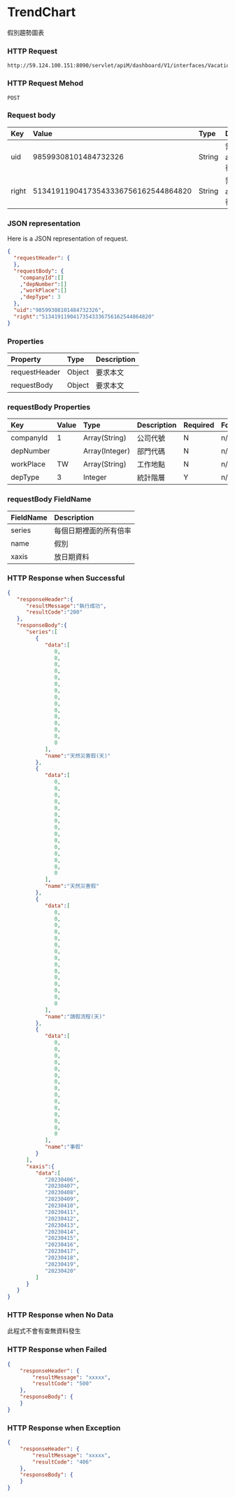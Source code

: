 # TrendChart
假別趨勢圖表

### HTTP Request
```
http://59.124.100.151:8090/servlet/apiM/dashboard/V1/interfaces/VacationAnalysis/TrendChart
```

### HTTP Request Mehod
```
POST
```

### Request body
| Key | Value | Type | Description |
|:----------|:-------------|:-----|:------------|
| uid | 98599308101484732326 | String | 需透過apiLogin取得
| right | 51341911904173543336756162544864820 | String | 需透過apiLogin取得 |

### JSON representation

Here is a JSON representation of request.
```json
{
  "requestHeader": {
  },
  "requestBody": {
    "companyId":[]
    ,"depNumber":[]
    ,"workPlace":[]
    ,"depType": 3
  },
  "uid":"98599308101484732326",
  "right":"51341911904173543336756162544864820"
}
```

### Properties
| Property | Type | Description |
|:---------|:-----|:------------|
| requestHeader | Object | 要求本文 |
| requestBody | Object | 要求本文 |

### requestBody Properties
| Key | Value | Type | Description | Required | Format |
|:----------|:-------------|:-----|:------------|:------------|:------------|
| companyId | 1 | Array(String) | 公司代號 | N | n/a |
| depNumber |  | Array(Integer) | 部門代碼 | N | n/a |
| workPlace | TW | Array(String) | 工作地點 | N | n/a |
| depType | 3 | Integer | 統計階層 | Y | n/a |

### requestBody FieldName
| FieldName | Description |
|:----------|:-------------|
| series | 每個日期裡面的所有倍率 |
| name | 假別 |
| xaxis | 放日期資料 |


### HTTP Response when Successful
```json
{
   "responseHeader":{
      "resultMessage":"執行成功",
      "resultCode":"200"
   },
   "responseBody":{
      "series":[
         {
            "data":[
               0,
               0,
               0,
               0,
               0,
               0,
               0,
               0,
               0,
               0,
               0,
               0,
               0,
               0,
               0
            ],
            "name":"天然災害假(天)"
         },
         {
            "data":[
               0,
               0,
               0,
               0,
               0,
               0,
               0,
               0,
               0,
               0,
               0,
               0,
               0,
               0,
               0
            ],
            "name":"天然災害假"
         },
         {
            "data":[
               0,
               0,
               0,
               0,
               0,
               0,
               0,
               0,
               0,
               0,
               0,
               0,
               0,
               0,
               0
            ],
            "name":"請假流程(天)"
         },
         {
            "data":[
               0,
               0,
               0,
               0,
               0,
               0,
               0,
               0,
               0,
               0,
               0,
               0,
               0,
               0,
               0
            ],
            "name":"事假"
         }
      ],
      "xaxis":{
         "data":[
            "20230406",
            "20230407",
            "20230408",
            "20230409",
            "20230410",
            "20230411",
            "20230412",
            "20230413",
            "20230414",
            "20230415",
            "20230416",
            "20230417",
            "20230418",
            "20230419",
            "20230420"
         ]
      }
   }
}
```

### HTTP Response when No Data
此程式不會有查無資料發生

### HTTP Response when Failed
```json
{
    "responseHeader": {
        "resultMessage": "xxxxx",
        "resultCode": "500"
    },
    "responseBody": {
    }
}
```

### HTTP Response when Exception
```json
{
    "responseHeader": {
        "resultMessage": "xxxxx",
        "resultCode": "406"
    },
    "responseBody": {
    }
}
```
